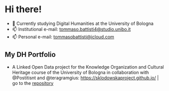 # Hi there!
- 🌱 Currently studying Digital Humanities at the University of Bologna
- 📫 Institutional e-mail: tommaso.battisti4@studio.unibo.it
- 📫 Personal e-mail: tommasobattisti@icloud.com
## My DH Portfolio
- A Linked Open Data project for the Knowledge Organization and Cultural Heritage course of the University of Bologna in collaboration with @Postitisnt and @teragramgius: https://sklodowskaproject.github.io/ | go to the <a href="https://github.com/SkLODowskaProject/sklodowskaproject.github.io.git">repository</a>
